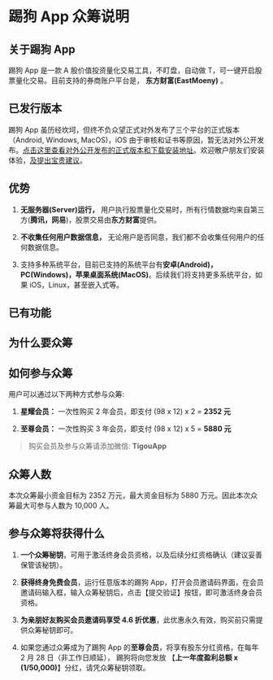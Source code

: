 # 踢狗 App 众筹说明

## 关于踢狗 App

踢狗 App 是一款 A 股价值投资量化交易工具，不盯盘，自动做 T，可一键开启股票量化交易。目前支持的券商账户平台是， **东方财富(EastMoeny)** 。

## 已发行版本

踢狗 App 虽历经坎坷，但终不负众望正式对外发布了三个平台的正式版本（Android, Windows, MacOS)，iOS 由于审核和证书等原因，暂无法对外公开发布。[点击这里查看对外公开发布的正式版本和下载安装地址](https://gitee.com/TiGou/tigou_rule/releases)。欢迎散户朋友们安装体验，[及提出宝贵建议](https://gitee.com/TiGou/tigou_rule/issues)。

## 优势

1. **无服务器(Server)运行，** 用户执行股票量化交易时，所有行情数据均来自第三方(**腾讯，网易**)，股票交易由**东方财富**提供。

1. **不收集任何用户数据信息，** 无论用户是否同意，我们都不会收集任何用户的任何数据信息。

1. 支持多种系统平台，目前已支持的系统平台有**安卓(Android)，PC(Windows)，苹果桌面系统(MacOS)**。后续我们将支持更多系统平台，如果 iOS，Linux，甚至嵌入式等。

## 已有功能

## 为什么要众筹

## 如何参与众筹

用户可以通过以下两种方式参与众筹:

1. **星耀会员：** 一次性购买 2 年会员，即支付 (98 x 12) x 2 = **2352 元**

1. **至尊会员：** 一次性购买 3 年会员，即支付 (98 x 12) x 5 = **5880 元**

> 购买会员及参与众筹请添加微信: **TigouApp**

## 众筹人数

本次众筹最小资金目标为 2352 万元，最大资金目标为 5880 万元。因此本次众筹最大可参与人数为 10,000 人。

## 参与众筹将获得什么

1. **一个众筹秘钥**，可用于激活终身会员资格，以及后续分红资格确认（建议妥善保管该秘钥）。

1. **获得终身免费会员**，运行任意版本的踢狗 App，打开会员邀请码界面，在会员邀请码输入框，输入众筹秘钥后，点击【提交验证】按钮，即可激活终身会员资格。

1. **为亲朋好友购买会员邀请码享受 4.6 折优惠**，此优惠永久有效，购买前只需提供众筹秘钥即可。

1. 如果您通过众筹成为了踢狗 App 的**至尊会员**，将享有股东分红资格，在每年 2 月 28 日（非工作日顺延）， 踢狗将向您发放 【**上一年度盈利总额 x (1/50,000)**】分红，请凭众筹秘钥领取。
